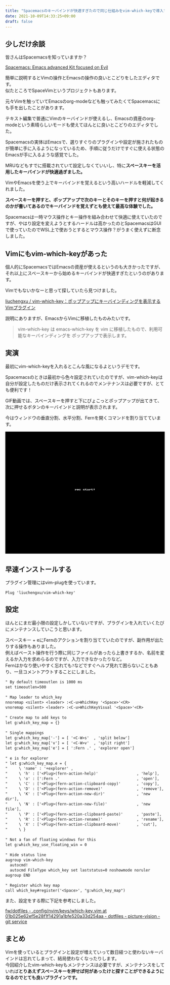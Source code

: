 ```yaml
---
title: "Spacemacsのキーバインドが快適すぎたので同じ仕組みをvim-which-keyで導入する"
date: 2021-10-09T14:33:25+09:00
draft: false
---
```


## 少しだけ余談

皆さんはSpacemacsを知っていますか？  

[Spacemacs: Emacs advanced Kit focused on Evil](https://www.spacemacs.org/)

簡単に説明するとVimの操作とEmacsの操作の良いとこどりをしたエディタです。  
似たところでSpaceVimというプロジェクトもあります。  

元々Vimを触っていてEmacsのorg-modeなども触ってみたくてSpacemacsにも手を出したことがあります。  

テキスト編集で普通にVimのキーバインドが使えるし、Emacsの資産のorg-modeという素晴らしいモードも使えてほんとに良いとこどりのエディタでした。  

Spacemacsの実体はEmacsで、選りすぐりのプラグインや設定が施されたものが簡単に手に入るようになっているため、手順に従うだけですぐに使える状態のEmacsが手に入るような感覚でした。  

MRUなどもすでに搭載されていて設定しなくていいし、特に**スペースキーを活用したキーバインドが快適過ぎました。**

VimやEmacsを使う上でキーバインドを覚えるという高いハードルを軽減してくれました。  

**スペースキーを押すと、ポップアップで次のキーとそのキーを押すと何が起きるのかが書いてあるのでキーバインドを覚えずとも使えて最高な体験でした。**  

Spacemacsは一時マウス操作とキー操作を組み合わせて快適に使えていたのですが、やはり設定を変えようとするハードルは高かったのとSpacemacsはGUI
で使っていたのでWSL上で使おうとするとマウス操作？がうまく使えずに断念しました。  

## Vimにもvim-which-keyがあった
個人的にSpacemacsではEmacsの資産が使えるというのも大きかったですが、それ以上にスペースキーから始めるキーバインドが快適すぎたというのがあります。  

Vimでもないかなーと思って探していたら見つけました。  

[liuchengxu / vim\-which\-key：ポップアップにキーバインディングを表示するVimプラグイン](https://github.com/liuchengxu/vim-which-key)

説明にありますが、EmacsからVimに移植したものみたいです。  

> vim-which-key は emacs-which-key を vim に移植したもので、利用可能なキーバインディングを ポップアップで表示します。

## 実演
最初にvim-which-keyを入れるとこんな風になるよというデモです。  

Spacemacsのときは最初から色々設定されていたのですが、vim-which-keyは自分が設定したものだけ表示されてくれるのでメンテナンスは必要ですが、とても便利です！  

GIF動画では、スペースキーを押すと下にぴょこっとポップアップが出てきて、次に押せるボタンのキーバインドと説明が表示されます。  

今はウィンドウの垂直分割、水平分割、Fernを開くコマンドを割り当てています。  

![vim-which-keyデモ](vim-which-key.gif)

## 早速インストールする
プラグイン管理にはvim-plugを使っています。  

```vimrc
Plug 'liuchengxu/vim-which-key'
```

## 設定
ほんとにまだ最小限の設定しかしていないですが、プラグインを入れていくたびにメンテナンスしていこうと思います。  

スペースキー + eにFernのアクションを割り当てていたのですが、副作用が出たりする操作もありました。  
例えばペースト操作を行う際に同じファイルがあったら上書きするか、名前を変えるか入力を求めらるのですが、入力できなかったりなど。  
Fernはかなり使いやすく忘れても`?`などですぐヘルプ見れて困らないこともあり、一旦コメントアウトすることにしました。  

```vimrc
" By default timeoutlen is 1000 ms
set timeoutlen=500

" Map leader to which_key
nnoremap <silent> <leader> :<C-u>WhichKey '<Space>'<CR>
vnoremap <silent> <leader> :<C-u>WhichKeyVisual '<Space>'<CR>

" Create map to add keys to
let g:which_key_map = {}

" Single mappings
let g:which_key_map['-'] = [ '<C-W>s'  , 'split below']
let g:which_key_map['v'] = [ '<C-W>v'  , 'split right']
let g:which_key_map['e'] = [ ':Fern .' , 'explorer open']

" e is for explorer
" let g:which_key_map.e = {
"     \ 'name' : '+explorer' ,
"     \ 'h' : ['<Plug>(fern-action-help)'                 , 'help'],
"     \ 'o' : [':Fern .'                                  , 'open'],
"     \ 'C' : ['<Plug>(fern-action-clipboard-copy)'       , 'copy'],
"     \ 'D' : ['<Plug>(fern-action-remove)'               , 'remove'],
"     \ 'K' : ['<Plug>(fern-action-new-dir)'              , 'new dir'],
"     \ 'N' : ['<Plug>(fern-action-new-file)'             , 'new file'],
"     \ 'P' : ['<Plug>(fern-action-clipboard-paste)'      , 'paste'],
"     \ 'R' : ['<Plug>(fern-action-rename)'               , 'rename'],
"     \ 'X' : ['<Plug>(fern-action-clipboard-move)'       , 'cut'],
"     \ }

" Not a fan of floating windows for this
let g:which_key_use_floating_win = 0

" Hide status line
augroup vim-which-key
  autocmd!
  autocmd FileType which_key set laststatus=0 noshowmode noruler
augroup END

" Register which key map
call which_key#register('<Space>', "g:which_key_map")
```

また、設定をする際に下記を参考にしました。  

[fw/dotfiles \- \.config/nvim/keys/which\-key\.vim at 01b025e62ef5e28f1f14291a1bfe520a33d254aa \- dotfiles \- picture\-vision \- git service](https://git.picture-vision.com/fw/dotfiles/src/commit/01b025e62ef5e28f1f14291a1bfe520a33d254aa/.config/nvim/keys/which-key.vim)

## まとめ

Vimを使っているとプラグインと設定が増えていって数日経つと使わないキーバインドは忘れてしまって、結局使わなくなったりします。  
今回紹介したvim-which-keyもメンテナンスは必要ですが、メンテナンスをしていれば**とりあえずスペースキーを押せば何があったけと探すことができるようになるのでとても良いプラグインです。**  

